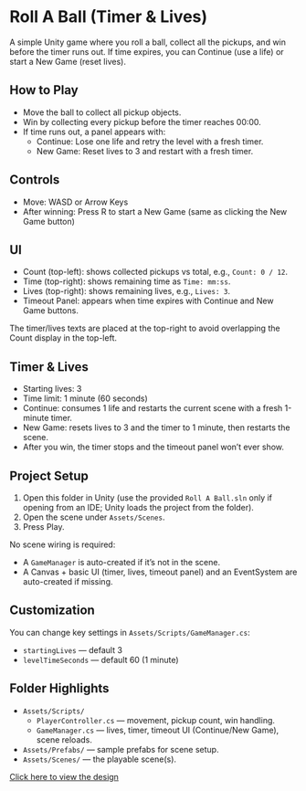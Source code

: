 # Roll A Ball (Timer & Lives)

A simple Unity game where you roll a ball, collect all the pickups, and win before the timer runs out. If time expires, you can Continue (use a life) or start a New Game (reset lives).

## How to Play

- Move the ball to collect all pickup objects.
- Win by collecting every pickup before the timer reaches 00:00.
- If time runs out, a panel appears with:
  - Continue: Lose one life and retry the level with a fresh timer.
  - New Game: Reset lives to 3 and restart with a fresh timer.

## Controls

- Move: WASD or Arrow Keys
- After winning: Press R to start a New Game (same as clicking the New Game button)

## UI

- Count (top-left): shows collected pickups vs total, e.g., `Count: 0 / 12`.
- Time (top-right): shows remaining time as `Time: mm:ss`.
- Lives (top-right): shows remaining lives, e.g., `Lives: 3`.
- Timeout Panel: appears when time expires with Continue and New Game buttons.

The timer/lives texts are placed at the top-right to avoid overlapping the Count display in the top-left.

## Timer & Lives

- Starting lives: 3
- Time limit: 1 minute (60 seconds)
- Continue: consumes 1 life and restarts the current scene with a fresh 1-minute timer.
- New Game: resets lives to 3 and the timer to 1 minute, then restarts the scene.
- After you win, the timer stops and the timeout panel won’t ever show.

## Project Setup

1. Open this folder in Unity (use the provided `Roll A Ball.sln` only if opening from an IDE; Unity loads the project from the folder).
2. Open the scene under `Assets/Scenes`.
3. Press Play.

No scene wiring is required:
- A `GameManager` is auto-created if it’s not in the scene.
- A Canvas + basic UI (timer, lives, timeout panel) and an EventSystem are auto-created if missing.

## Customization

You can change key settings in `Assets/Scripts/GameManager.cs`:

- `startingLives` — default 3
- `levelTimeSeconds` — default 60 (1 minute)

## Folder Highlights

- `Assets/Scripts/`
  - `PlayerController.cs` — movement, pickup count, win handling.
  - `GameManager.cs` — lives, timer, timeout UI (Continue/New Game), scene reloads.
- `Assets/Prefabs/` — sample prefabs for scene setup.
- `Assets/Scenes/` — the playable scene(s).

[Click here to view the design](https://www.canva.com/design/DAG26iv9D4M/aCv2jhmzM7PIdRo9lFIP6g/edit?utm_content=DAG26iv9D4M&utm_campaign=designshare&utm_medium=link2&utm_source=sharebutton)
